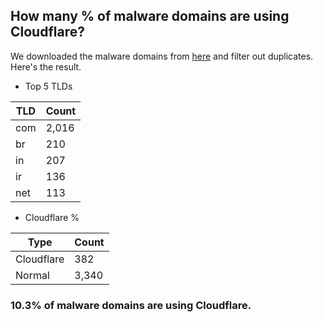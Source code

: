## How many % of malware domains are using Cloudflare?


We downloaded the malware domains from [here](https://urlhaus.abuse.ch) and filter out duplicates.
Here's the result.


[//]: # (start replacement)


- Top 5 TLDs

| TLD | Count |
| --- | --- |
| com | 2,016 |
| br | 210 |
| in | 207 |
| ir | 136 |
| net | 113 |


- Cloudflare %

| Type | Count |
| --- | --- |
| Cloudflare | 382 |
| Normal | 3,340 |


### 10.3% of malware domains are using Cloudflare.